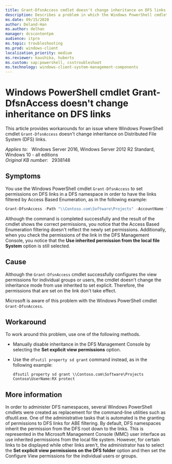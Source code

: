 ```yaml
---
title: Grant-DfsnAccess cmdlet doesn't change inheritance on DFS links
description: Describes a problem in which the Windows PowerShell cmdlet Grant-DfsnAccess doesn't change inheritance on DFS links. Provides a workaround.
ms.date: 09/15/2020
author: Deland-Han
ms.author: delhan
manager: dcscontentpm
audience: itpro
ms.topic: troubleshooting
ms.prod: windows-client
localization_priority: medium
ms.reviewer: kaushika, huberts
ms.custom: sap:powershell, csstroubleshoot
ms.technology: windows-client-system-management-components
---
```

# Windows PowerShell cmdlet Grant-DfsnAccess doesn't change inheritance on DFS links

This article provides workarounds for an issue where Windows PowerShell cmdlet `Grant-DfsnAccess` doesn't change inheritance on Distributed File System (DFS) links.

_Applies to:_ &nbsp; Windows Server 2016, Windows Server 2012 R2 Standard, Windows 10 - all editions  
_Original KB number:_ &nbsp; 2938148

## Symptoms

You use the Windows PowerShell cmdlet `Grant-DfsnAccess` to set permissions on DFS links in a DFS namespace in order to have the links filtered by Access Based Enumeration, as in the following example:

```powershell
Grant-DfsnAccess -Path "\\Contoso.com\Software\Projects" -AccountName "Contoso\UserName"
```

Although the command is completed successfully and the result of the cmdlet shows the correct permissions, you notice that the Access Based Enumeration filtering doesn't reflect the newly set permissions. Additionally, when you check the permissions of the link in the DFS Management Console, you notice that the **Use inherited permission from the local file System** option is still selected.

## Cause

Although the `Grant-DfsnAccess` cmdlet successfully configures the view permissions for individual groups or users, the cmdlet doesn't change the inheritance mode from use inherited to set explicit. Therefore, the permissions that are set on the link don't take effect.

Microsoft is aware of this problem with the Windows PowerShell cmdlet `Grant-DfsnAccess`.

## Workaround

To work around this problem, use one of the following methods.

- Manually disable inheritance in the DFS Management Console by selecting the **Set explicit view permissions** option.

- Use the `dfsutil property sd grant` command instead, as in the following example:

    ```console
    dfsutil property sd grant \\Contoso.com\Software\Projects Contoso\UserName:RX protect
    ```

## More information

In order to administer DFS namespaces, several Windows PowerShell cmdlets were created as replacement for the command-line utilities such as dfsutil.exe. One of the administrative tasks that is automated is the granting of permissions to DFS links for ABE filtering. By default, DFS namespaces inherit the permission from the DFS root down to the links. This is represented in the Microsoft Management Console (MMC) user interface as use inherited permissions from the local file system. However, for certain links to be displayed while other links aren't, the administrator has to select the **Set explicit view permissions on the DFS folder** option and then set the Configure View permissions for the individual users or groups.
